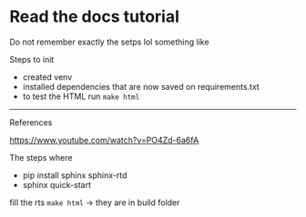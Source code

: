 # Read the docs tutorial

Do not remember exactly the setps lol
something like

Steps to init
- created venv
- installed dependencies that are now saved on requirements.txt
- to test the HTML run `make html`

---
References

https://www.youtube.com/watch?v=PO4Zd-6a6fA

The steps where
- pip install sphinx sphinx-rtd
- sphinx quick-start

fill the rts
`make html` -> they are in build folder
